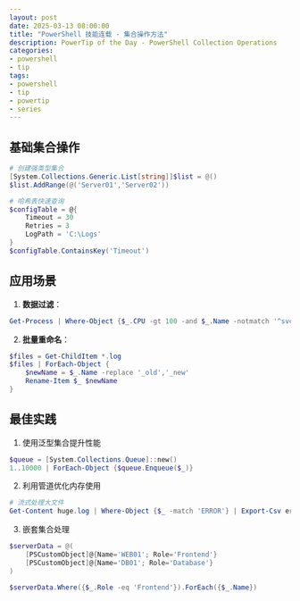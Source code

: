 ```yaml
---
layout: post
date: 2025-03-13 08:00:00
title: "PowerShell 技能连载 - 集合操作方法"
description: PowerTip of the Day - PowerShell Collection Operations
categories:
- powershell
- tip
tags:
- powershell
- tip
- powertip
- series
---
```


## 基础集合操作

```powershell
# 创建强类型集合
[System.Collections.Generic.List[string]]$list = @()
$list.AddRange(@('Server01','Server02'))

# 哈希表快速查询
$configTable = @{
    Timeout = 30
    Retries = 3
    LogPath = 'C:\Logs'
}
$configTable.ContainsKey('Timeout')
```

## 应用场景
1. **数据过滤**：
```powershell
Get-Process | Where-Object {$_.CPU -gt 100 -and $_.Name -notmatch '^svchost$'}
```

2. **批量重命名**：
```powershell
$files = Get-ChildItem *.log
$files | ForEach-Object {
    $newName = $_.Name -replace '_old','_new'
    Rename-Item $_ $newName
}
```

## 最佳实践
1. 使用泛型集合提升性能
```powershell
$queue = [System.Collections.Queue]::new()
1..10000 | ForEach-Object {$queue.Enqueue($_)}
```

2. 利用管道优化内存使用
```powershell
# 流式处理大文件
Get-Content huge.log | Where-Object {$_ -match 'ERROR'} | Export-Csv errors.csv
```

3. 嵌套集合处理
```powershell
$serverData = @(
    [PSCustomObject]@{Name='WEB01'; Role='Frontend'}
    [PSCustomObject]@{Name='DB01'; Role='Database'}
)

$serverData.Where({$_.Role -eq 'Frontend'}).ForEach({$_.Name})
```